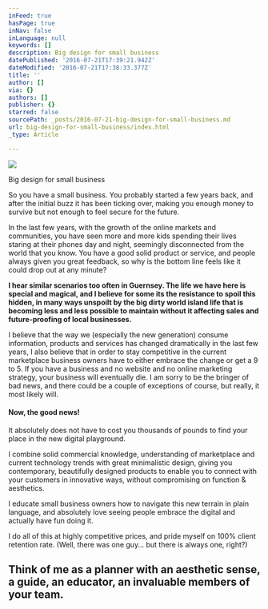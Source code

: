 ```yaml
---
inFeed: true
hasPage: true
inNav: false
inLanguage: null
keywords: []
description: Big design for small business
datePublished: '2016-07-21T17:39:21.942Z'
dateModified: '2016-07-21T17:38:33.377Z'
title: ''
author: []
via: {}
authors: []
publisher: {}
starred: false
sourcePath: _posts/2016-07-21-big-design-for-small-business.md
url: big-design-for-small-business/index.html
_type: Article

---
```

![](https://the-grid-user-content.s3-us-west-2.amazonaws.com/28b745d4-a2fd-485f-ae19-2067a5e2182b.jpg)

Big design for small business

So you have a small business. You probably started a few years back, and after the initial buzz it has been ticking over, making you enough money to survive but not enough to feel secure for the future.

In the last few years, with the growth of the online markets and communities, you have seen more and more kids spending their lives staring at their phones day and night, seemingly disconnected from the world that you know. You have a good solid product or service, and people always given you great feedback, so why is the bottom line feels like it could drop out at any minute?

**I hear similar scenarios too often in Guernsey. The life we have here is special and magical, and I believe for some its the resistance to spoil this hidden, in many ways unspoilt by the big dirty world island life that is becoming less and less possible to maintain without it affecting sales and future-proofing of local businesses.**

I believe that the way we (especially the new generation) consume information, products and services has changed dramatically in the last few years, I also believe that in order to stay competitive in the current marketplace business owners have to either embrace the change or get a 9 to 5\. If you have a business and no website and no online marketing strategy, your business will eventually die. I am sorry to be the bringer of bad news, and there could be a couple of exceptions of course, but really, it most likely will.

#### Now, the good news!

It absolutely does not have to cost you thousands of pounds to find your place in the new digital playground.

I combine solid commercial knowledge, understanding of marketplace and current technology trends with great minimalistic design, giving you contemporary, beautifully designed products to enable you to connect with your customers in innovative ways, without compromising on function & aesthetics.

I educate small business owners how to navigate this new terrain in plain language, and absolutely love seeing people embrace the digital and actually have fun doing it.

I do all of this at highly competitive prices, and pride myself on 100% client retention rate. (Well, there was one guy... but there is always one, right?)

## Think of me as a planner with an aesthetic sense, a guide, an educator, an invaluable members of your team.
